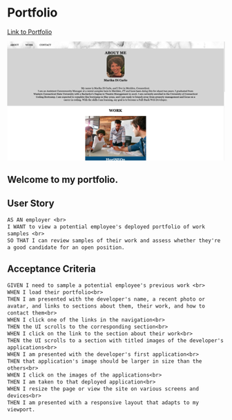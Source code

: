 # Portfolio

[Link to Portfolio](https://marikadicarlo.github.io/Portfolio/)

![Marika's Portfolio](./assets/images/MDsPortfolioImg.png)

## Welcome to my portfolio.

## User Story
```
AS AN employer <br>
I WANT to view a potential employee's deployed portfolio of work samples <br>
SO THAT I can review samples of their work and assess whether they're a good candidate for an open position.
```

## Acceptance Criteria
```
GIVEN I need to sample a potential employee's previous work <br>
WHEN I load their portfolio<br>
THEN I am presented with the developer's name, a recent photo or avatar, and links to sections about them, their work, and how to contact them<br>
WHEN I click one of the links in the navigation<br>
THEN the UI scrolls to the corresponding section<br>
WHEN I click on the link to the section about their work<br>
THEN the UI scrolls to a section with titled images of the developer's applications<br>
WHEN I am presented with the developer's first application<br>
THEN that application's image should be larger in size than the others<br>
WHEN I click on the images of the applications<br>
THEN I am taken to that deployed application<br>
WHEN I resize the page or view the site on various screens and devices<br>
THEN I am presented with a responsive layout that adapts to my viewport.
```

